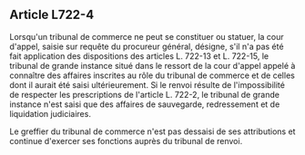 Article L722-4
----
Lorsqu'un tribunal de commerce ne peut se constituer ou statuer, la cour
d'appel, saisie sur requête du procureur général, désigne, s'il n'a pas été fait
application des dispositions des articles L. 722-13 et L. 722-15, le tribunal de
grande instance situé dans le ressort de la cour d'appel appelé à connaître des
affaires inscrites au rôle du tribunal de commerce et de celles dont il aurait
été saisi ultérieurement. Si le renvoi résulte de l'impossibilité de respecter
les prescriptions de l'article L. 722-2, le tribunal de grande instance n'est
saisi que des affaires de sauvegarde, redressement et de liquidation
judiciaires.

Le greffier du tribunal de commerce n'est pas dessaisi de ses attributions et
continue d'exercer ses fonctions auprès du tribunal de renvoi.

